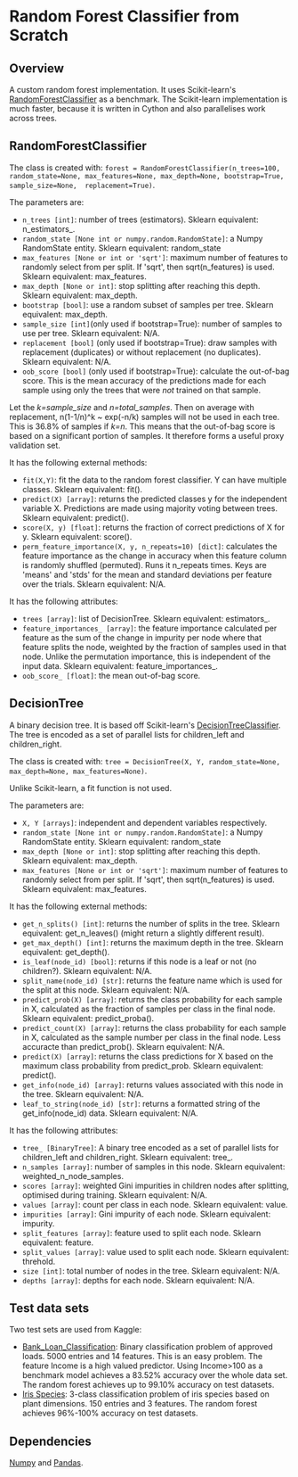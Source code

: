 # Random Forest Classifier from Scratch

## Overview

A custom random forest implementation. It uses Scikit-learn's [RandomForestClassifier](https://scikit-learn.org/stable/modules/generated/sklearn.ensemble.RandomForestClassifier.html)
as a benchmark. The Scikit-learn implementation is much faster, because it is written in Cython and also parallelises work across trees. 

## RandomForestClassifier
The class is created with:
`forest = RandomForestClassifier(n_trees=100, random_state=None, max_features=None, max_depth=None, bootstrap=True, sample_size=None,  replacement=True)`.

The parameters are:
- `n_trees [int]`: number of trees (estimators). Sklearn equivalent: n_estimators_.
- `random_state [None int or numpy.random.RandomState]`: a Numpy RandomState entity. Sklearn equivalent: random_state
- `max_features [None or int or 'sqrt']`: maximum number of features to randomly select from per split. If 'sqrt', then sqrt(n_features) is used. Sklearn equivalent: max_features.
- `max_depth [None or int]`: stop splitting after reaching this depth. Sklearn equivalent: max_depth.
- `bootstrap [bool]`: use a random subset of samples per tree. Sklearn equivalent: max_depth.
- `sample_size [int]`(only used if bootstrap=True): number of samples to use per tree. Sklearn equivalent: N/A.
- `replacement [bool]` (only used if bootstrap=True): draw samples with replacement (duplicates) or without replacement (no duplicates). Sklearn equivalent: N/A.
- `oob_score [bool]` (only used if bootstrap=True): calculate the out-of-bag score. This is the mean accuracy of the predictions made for each sample using
only the trees that were _not_ trained on that sample. 

Let the _k=sample_size_ and _n=total_samples_.
Then on average with replacement, n(1-1/n)^k ~ exp(-n/k) samples will not be used in each tree. This is 36.8% of samples if _k=n_. 
This means that the out-of-bag score is based on a significant portion of samples. It therefore forms a useful proxy validation set.

It has the following external methods:
- `fit(X,Y)`: fit the data to the random forest classifier. Y can have multiple classes. Sklearn equivalent: fit().
- `predict(X) [array]`: returns the predicted classes y for the independent variable X. Predictions are made using majority voting between trees. Sklearn equivalent: predict().
- `score(X, y) [float]`: returns the fraction of correct predictions of X for y. Sklearn equivalent: score().
- `perm_feature_importance(X, y, n_repeats=10) [dict]`: calculates the feature importance as the change in accuracy when this feature column is randomly shuffled (permuted). 
Runs it n_repeats times. Keys are 'means' and 'stds' for the mean and standard deviations per feature over the trials. Sklearn equivalent: N/A.

It has the following attributes:
- `trees [array]`: list of DecisionTree. Sklearn equivalent: estimators_. 
- `feature_importances_ [array]`: the feature importance calculated per feature as the sum of the change in impurity per node where that feature splits the node, 
weighted by the fraction of samples used in that node. 
Unlike the permutation importance, this is independent of the input data. Sklearn equivalent: feature_importances_.
- `oob_score_ [float]`: the mean out-of-bag score.

## DecisionTree
A binary decision tree. It is based off Scikit-learn's [DecisionTreeClassifier](https://scikit-learn.org/stable/modules/generated/sklearn.tree.DecisionTreeClassifier.html).
 The tree is encoded as a set of parallel lists for children_left and children_right.

The class is created with:
`tree = DecisionTree(X, Y, random_state=None, max_depth=None, max_features=None)`.

Unlike Scikit-learn, a fit function is not used.

The parameters are:
- `X, Y [arrays]`: independent and dependent variables respectively. 
- `random_state [None int or numpy.random.RandomState]`: a Numpy RandomState entity. Sklearn equivalent: random_state
- `max_depth [None or int]`: stop splitting after reaching this depth. Sklearn equivalent: max_depth.
- `max_features [None or int or 'sqrt']`: maximum number of features to randomly select from per split. If 'sqrt', then sqrt(n_features) is used. Sklearn equivalent: max_features.
 
It has the following external methods:
- `get_n_splits() [int]`: returns the number of splits in the tree. Sklearn equivalent: get_n_leaves() (might return a slightly different result).
- `get_max_depth() [int]`: returns the maximum depth in the tree. Sklearn equivalent: get_depth().
- `is_leaf(node_id) [bool]`: returns if this node is a leaf or not (no children?). Sklearn equivalent: N/A.
- `split_name(node_id) [str]`: returns the feature name which is used for the split at this node. Sklearn equivalent: N/A.
- `predict_prob(X) [array]`: returns the class probability for each sample in X, calculated as the fraction of samples per class in the final node. 
Sklearn equivalent: predict_proba(). 
- `predict_count(X) [array]`: returns the class probability for each sample in X, calculated as the sample number per class in the final node. Less accuracte than predict_prob().
Sklearn equivalent: N/A. 
- `predict(X) [array]`: returns the class predictions for X based on the maximum class probability from predict_prob. Sklearn equivalent: predict().
- `get_info(node_id) [array]`: returns values associated with this node in the tree. Sklearn equivalent: N/A.
- `leaf_to_string(node_id) [str]`: returns a formatted string of the get_info(node_id) data. Sklearn equivalent: N/A.
 
 
It has the following attributes:
- `tree_ [BinaryTree]`: A binary tree encoded as a set of parallel lists for children_left and children_right. Sklearn equivalent: tree_. 
- `n_samples [array]`: number of samples in this node. Sklearn equivalent: weighted_n_node_samples.
- `scores [array]`: weighted Gini impurities in children nodes after splitting, optimised during training. Sklearn equivalent: N/A.
- `values [array]`: count per class in each node. Sklearn equivalent: value.
- `impurities [array]`: Gini impurity of each node. Sklearn equivalent: impurity.
- `split_features [array]`: feature used to split each node. Sklearn equivalent: feature.
- `split_values [array]`: value used to split each node. Sklearn equivalent: threhold.
- `size [int]`: total number of nodes in the tree. Sklearn equivalent: N/A.
- `depths [array]`: depths for each node. Sklearn equivalent: N/A.

## Test data sets

Two test sets are used from Kaggle:
- [Bank_Loan_Classification](https://www.kaggle.com/sriharipramod/bank-loan-classification/): Binary classification problem of approved loads. 5000 entries and 14 features.
This is an easy problem. The feature Income is a high valued predictor. Using Income>100 as a benchmark model achieves a 83.52% accuracy over the whole data set.
The random forest achieves up to 99.10% accuracy on test datasets.
- [Iris Species](https://www.kaggle.com/uciml/iris): 3-class classification problem of iris species based on plant dimensions. 150 entries and 3 features.
The random forest achieves 96%-100% accuracy on test datasets.

## Dependencies

[Numpy](https://numpy.org/) and [Pandas](https://pandas.pydata.org/).